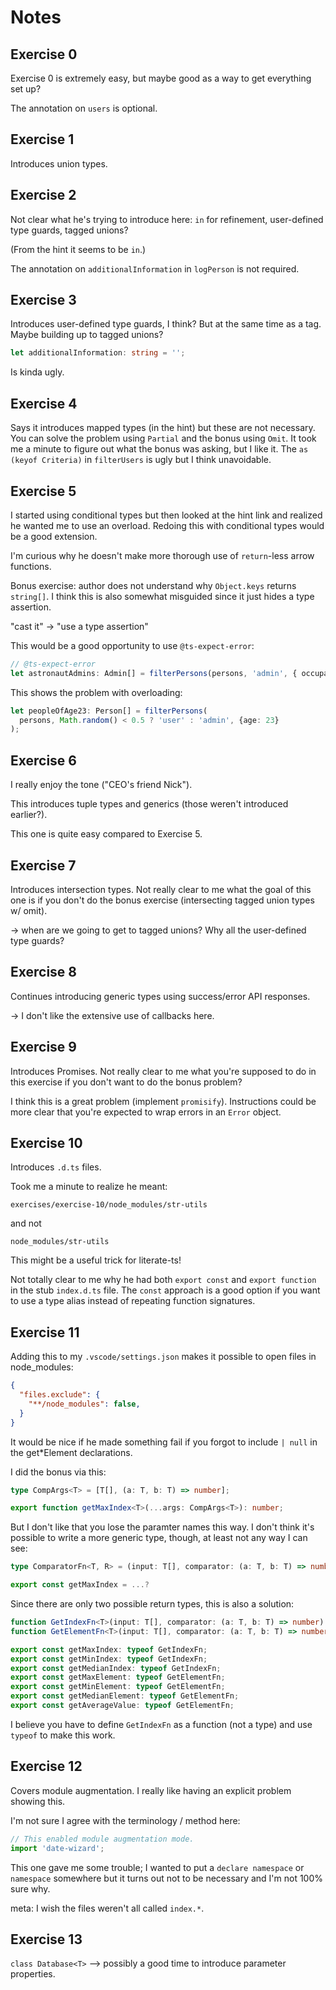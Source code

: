 # Notes

## Exercise 0

Exercise 0 is extremely easy, but maybe good as a way to get everything set up?

The annotation on `users` is optional.

## Exercise 1

Introduces union types.

## Exercise 2

Not clear what he's trying to introduce here:
`in` for refinement, user-defined type guards, tagged unions?

(From the hint it seems to be `in`.)

The annotation on `additionalInformation` in `logPerson` is not required.

## Exercise 3

Introduces user-defined type guards, I think? But at the same time as a tag.
Maybe building up to tagged unions?

```ts
let additionalInformation: string = '';
```

Is kinda ugly.

## Exercise 4

Says it introduces mapped types (in the hint) but these are not necessary.
You can solve the problem using `Partial` and the bonus using `Omit`.
It took me a minute to figure out what the bonus was asking, but I like it.
The `as (keyof Criteria)` in `filterUsers` is ugly but I think unavoidable.

## Exercise 5

I started using conditional types but then looked at the hint link and realized
he wanted me to use an overload. Redoing this with conditional types would be a
good extension.

I'm curious why he doesn't make more thorough use of `return`-less arrow functions.

Bonus exercise: author does not understand why `Object.keys` returns `string[]`.
I think this is also somewhat misguided since it just hides a type assertion.

"cast it" → "use a type assertion"

This would be a good opportunity to use `@ts-expect-error`:

```ts
// @ts-expect-error
let astronautAdmins: Admin[] = filterPersons(persons, 'admin', { occupation: 'Astronaut' });
```

This shows the problem with overloading:

```ts
let peopleOfAge23: Person[] = filterPersons(
  persons, Math.random() < 0.5 ? 'user' : 'admin', {age: 23}
);
```

## Exercise 6

I really enjoy the tone ("CEO's friend Nick").

This introduces tuple types and generics (those weren't introduced earlier?).

This one is quite easy compared to Exercise 5.

## Exercise 7

Introduces intersection types. Not really clear to me what the goal of this one is
if you don't do the bonus exercise (intersecting tagged union types w/ omit).

→ when are we going to get to tagged unions? Why all the user-defined type guards?

## Exercise 8

Continues introducing generic types using success/error API responses.

→ I don't like the extensive use of callbacks here.

## Exercise 9

Introduces Promises. Not really clear to me what you're supposed to do in this exercise
if you don't want to do the bonus problem?

I think this is a great problem (implement `promisify`).
Instructions could be more clear that you're expected to wrap errors in an `Error` object.

## Exercise 10

Introduces `.d.ts` files.

Took me a minute to realize he meant:

    exercises/exercise-10/node_modules/str-utils

and not

    node_modules/str-utils

This might be a useful trick for literate-ts!

Not totally clear to me why he had both `export const` and `export function` in the
stub `index.d.ts` file. The `const` approach is a good option if you want to use a type
alias instead of repeating function signatures.

## Exercise 11

Adding this to my `.vscode/settings.json` makes it possible to open files in node_modules:

```json
{
  "files.exclude": {
    "**/node_modules": false,
  }
}
```

It would be nice if he made something fail if you forgot to include `| null` in the get*Element
declarations.

I did the bonus via this:

```ts
type CompArgs<T> = [T[], (a: T, b: T) => number];

export function getMaxIndex<T>(...args: CompArgs<T>): number;
```

But I don't like that you lose the paramter names this way. I don't think it's possible
to write a more generic type, though, at least not any way I can see:

```ts
type ComparatorFn<T, R> = (input: T[], comparator: (a: T, b: T) => number) => R;

export const getMaxIndex = ...?
```

Since there are only two possible return types, this is also a solution:

```ts
function GetIndexFn<T>(input: T[], comparator: (a: T, b: T) => number): number;
function GetElementFn<T>(input: T[], comparator: (a: T, b: T) => number): T | null;

export const getMaxIndex: typeof GetIndexFn;
export const getMinIndex: typeof GetIndexFn;
export const getMedianIndex: typeof GetIndexFn;
export const getMaxElement: typeof GetElementFn;
export const getMinElement: typeof GetElementFn;
export const getMedianElement: typeof GetElementFn;
export const getAverageValue: typeof GetElementFn;
```

I believe you have to define `GetIndexFn` as a function (not a type) and use `typeof` to make this work.

## Exercise 12

Covers module augmentation. I really like having an explicit problem showing this.

I'm not sure I agree with the terminology / method here:

```ts
// This enabled module augmentation mode.
import 'date-wizard';
```

This one gave me some trouble; I wanted to put a `declare namespace` or `namespace` somewhere but it turns out not to be necessary and I'm not 100% sure why.

meta: I wish the files weren't all called `index.*`.

## Exercise 13

`class Database<T>` --> possibly a good time to introduce parameter properties.

